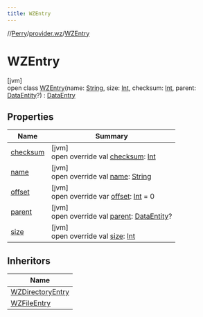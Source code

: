 ```yaml
---
title: WZEntry
---
```

//[Perry](../../../index.html)/[provider.wz](../index.html)/[WZEntry](index.html)



# WZEntry



[jvm]\
open class [WZEntry](index.html)(name: [String](https://kotlinlang.org/api/latest/jvm/stdlib/kotlin/-string/index.html), size: [Int](https://kotlinlang.org/api/latest/jvm/stdlib/kotlin/-int/index.html), checksum: [Int](https://kotlinlang.org/api/latest/jvm/stdlib/kotlin/-int/index.html), parent: [DataEntity](../../provider/-data-entity/index.html)?) : [DataEntry](../../provider/-data-entry/index.html)



## Properties


| Name | Summary |
|---|---|
| [checksum](checksum.html) | [jvm]<br>open override val [checksum](checksum.html): [Int](https://kotlinlang.org/api/latest/jvm/stdlib/kotlin/-int/index.html) |
| [name](name.html) | [jvm]<br>open override val [name](name.html): [String](https://kotlinlang.org/api/latest/jvm/stdlib/kotlin/-string/index.html) |
| [offset](offset.html) | [jvm]<br>open override var [offset](offset.html): [Int](https://kotlinlang.org/api/latest/jvm/stdlib/kotlin/-int/index.html) = 0 |
| [parent](parent.html) | [jvm]<br>open override val [parent](parent.html): [DataEntity](../../provider/-data-entity/index.html)? |
| [size](size.html) | [jvm]<br>open override val [size](size.html): [Int](https://kotlinlang.org/api/latest/jvm/stdlib/kotlin/-int/index.html) |


## Inheritors


| Name |
|---|
| [WZDirectoryEntry](../-w-z-directory-entry/index.html) |
| [WZFileEntry](../-w-z-file-entry/index.html) |


